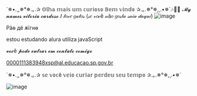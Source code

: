 `✵•.¸,✵°✵.｡.✰ 𝕆𝕝𝕙𝕒 𝕞𝕒𝕚𝕤 𝕦𝕞 𝕔𝕦𝕣𝕚𝕠𝕤𝕠 𝔹𝕖𝕞 𝕧𝕚𝕟𝕕𝕠 ✰.｡.✵°✵,¸.•✵´🎶🐱‍👤
𝓜𝔂 𝓷𝓪𝓶𝓮𝓼 𝓿𝓲𝓽𝓸𝓻𝓲𝓪 𝓬𝓪𝓻𝓭𝓸𝓼𝓸
𝐼 𝓁𝑜𝓋𝑒 𝑔𝒶𝓉𝑜𝓈 (𝓈𝑒 𝓋𝑜𝒸ê 𝓃ã𝑜 𝑔𝑜𝓈𝓉𝒶 𝓈𝒶𝒾𝒶 𝒹𝒶𝓆𝓊𝒾)
![image](https://github.com/vinxns/vinxns/assets/171056177/cadd9457-fd23-4093-bb80-29c1c24eff17)

Pãѳ дё ѫїгнѳ

estou estudando alura
utiliza javaScript




𝓿𝓸𝓬ê 𝓹𝓸𝓭𝓮 𝓮𝓷𝓽𝓻𝓪𝓻 𝓮𝓶 𝓬𝓸𝓷𝓽𝓪𝓽𝓸 𝓬𝓸𝓶𝓲𝓰𝓸

0000111383948xsp@al.educacao.sp.gov.br

`✵•.¸,✵°✵.｡.✰ 𝕤𝕖 𝕧𝕠𝕔ê 𝕧𝕖𝕚𝕠 𝕔𝕦𝕣𝕚𝕒𝕣 𝕡𝕖𝕣𝕕𝕖𝕦 𝕤𝕖𝕦 𝕥𝕖𝕞𝕡𝕠 ✰.｡.✵°✵,¸.•✵´

![image](https://github.com/vinxns/vinxns/assets/171056177/06e859ab-cb3c-4418-8486-077de471598a)




